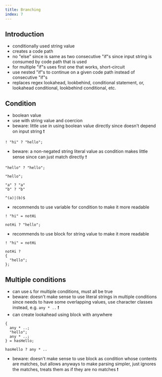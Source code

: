 ```yaml
---
title: Branching
index: 7
---
```


## Introduction

- conditionally used string value
- creates a code path
- no "else" since is same as two consecutive "if"s since input string is consumed by code path that is used
- for multiple "if"s uses first one that works, short-circuit
- use nested "if"s to continue on a given code path instead of consecutive "if"s
- replaces regex lookahead, lookbehind, conditional statement, or, lookahead conditional, lookbehind conditional, etc.



## Condition

- boolean value
- use with string value and coercion
- beware: little use in using boolean value directly since doesn't depend on input string ❗️

```
! "hi" ? "hello";
```

- beware: a non-negated string literal value as condition makes little sense since can just match directly ❗️

```
"hello" ? "hello";
```

```
"hello";
```

```
"a" ? "a"
"b" ? "b"
```

```
^(a)|(b)$
```

- recommends to use variable for condition to make it more readable

```
! "hi" = notHi

notHi ? "hello";
```

- recommends to use block for string value to make it more readable

```
! "hi" = notHi

notHi ?
{
  "hello";
};
```



## Multiple conditions

- can use `&` for multiple conditions, must all be true
- beware: doesn't make sense to use literal strings in multiple conditions since needs to have some overlapping values, use character classes instead, e.g. `any * ..` ❗️
- can create lookahead using block with anywhere

```
{
  any * ..;
  "hello";
  any * ..;
} = hasHello;

hasHello ? any * ..
```

- beware: doesn't make sense to use block as condition whose contents are matches, but allows anyways to make parsing simpler, just ignores the matches, treats them as if they are no matches ❗️